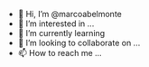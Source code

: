 - 👋 Hi, I’m @marcoabelmonte
- 👀 I’m interested in ...
- 🌱 I’m currently learning 
- 💞️ I’m looking to collaborate on ...
- 📫 How to reach me ...

<!---
marcoabelmonte/marcoabelmonte is a ✨ special ✨ repository because its `README.md` (this file) appears on your GitHub profile.
You can click the Preview link to take a look at your changes
--->
